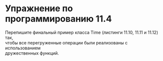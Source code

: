 # Упражнение по программированию 11.4  

Перепишите финальный пример класса Time (листинги 11.10, 11.11 и 11.12) так,  
чтобы все перегруженные операции были реализованы с использованием  
дружественных функций.  
